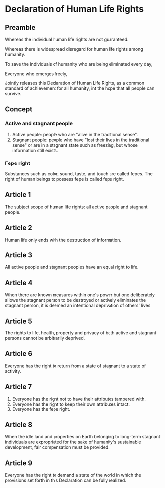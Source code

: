 # Declaration of Human Life Rights

## Preamble

Whereas the individual human life rights are not guaranteed.

Whereas there is widespread disregard for human life rights among humanity.

To save the individuals of humanity who are being eliminated every day,

Everyone who emerges freely,

Jointly releases this Declaration of Human Life Rights, as a common standard of achievement for all humanity, int the hope that all people can survive.

## Concept

### Active and stagnant people
1. Active people: people who are "alive in the traditional sense".
2. Stagnant people: people who have "lost their lives in the traditional sense" or are in a stagnant state such as freezing, but whose information still exists.

### Fepe right
Substances such as color, sound, taste, and touch are called fepes. The right of human beings to possess fepe is called fepe right.

## Article 1
The subject scope of human life rights: all active people and stagnant people.

## Article 2
Human life only ends with the destruction of information.

## Article 3
All active people and stagnant peoples have an equal right to life.

## Article 4
When there are known measures within one's power but one deliberately allows the stagnant person to be destroyed or actively eliminates the stagnant person, it is deemed an intentional deprivation of others' lives
 
## Article 5
The rights to life, health, property and privacy of both active and stagnant persons cannot be arbitrarily deprived.

## Article 6
Everyone has the right to return from a state of stagnant to a state of activity.

## Article 7
1. Everyone has the right not to have their attributes tampered with.
2. Everyone has the right to keep their own attributes intact.
3. Everyone has the fepe right.

## Article 8
When the idle land and properties on Earth belonging to long-term stagnant individuals are expropriated for the sake of humanity's sustainable development, fair compensation must be provided.

## Article 9
Everyone has the right to demand a state of the world in which the provisions set forth in this Declaration can be fully realized.
